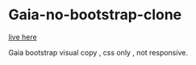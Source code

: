 # Gaia-no-bootstrap-clone

[live here](https://grigorealexandru.github.io/Gaia-no-bootstrap-clone/)


Gaia bootstrap visual copy , css only , not responsive.
